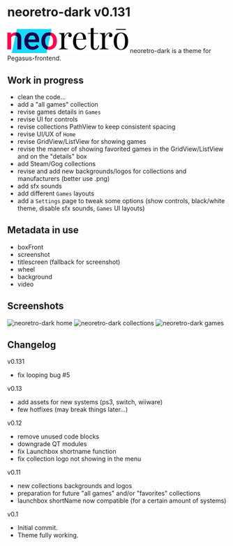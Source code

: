 # neoretro-dark v0.131

<img src="assets/logo_neoretro.png" width="55%" title="neoretrō logo" />
neoretro-dark is a theme for Pegasus-frontend.

## Work in progress
- clean the code...
- add a "all games" collection
- revise games details in `Games`
- revise UI for controls
- revise collections PathView to keep consistent spacing
- revise UI/UX of `Home`
- revise GridView/ListView for showing games
- revise the manner of showing favorited games in the GridView/ListView and on the "details" box
- add Steam/Gog collections
- revise and add new backgrounds/logos for collections and manufacturers (better use .png)
- add sfx sounds
- add different `Games` layouts
- add a `Settings` page to tweak some options (show controls, black/white theme, disable sfx sounds, `Games` UI layouts)

## Metadata in use
- boxFront
- screenshot
- titlescreen (fallback for screenshot)
- wheel
- background
- video

## Screenshots

<img src="https://raw.githubusercontent.com/TigraTT-Driver/neoretro-dark/master/assets/screenshot/home.png" title="neoretro-dark home" />

<img src="https://raw.githubusercontent.com/TigraTT-Driver/neoretro-dark/master/assets/screenshot/collection.png" title="neoretro-dark collections" />

<img src="https://raw.githubusercontent.com/TigraTT-Driver/neoretro-dark/master/assets/screenshot/games.png" title="neoretro-dark games" />

## Changelog
v0.131
- fix looping bug #5

v0.13
- add assets for new systems (ps3, switch, wiiware)
- few hotfixes (may break things later...)

v0.12
- remove unused code blocks
- downgrade QT modules
- fix Launchbox shortname function
- fix collection logo not showing in the menu

v0.11
- new collections backgrounds and logos
- preparation for future "all games" and/or "favorites" collections
- launchbox shortName now compatible (for a certain amount of systems)

v0.1
- Initial commit.
- Theme fully working.
